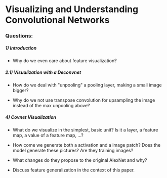 # Visualizing and Understanding Convolutional Networks

### Questions:

##### 1) Introduction

- Why do we even care about feature visualization?

##### 2.1)  Visualization with a Deconvnet

- How do we deal with "unpooling" a pooling layer, making a small image bigger?



- Why do we not use transpose convolution for upsampling the image instead of the max unpooling above?



##### 4) Covnet Visualization

- What do we visualize in the simplest, basic unit? Is it a layer, a feature map, a value of a feature map, ...?


- How come we generate both a activation and a image patch? Does the model generate these pictures? Are they training images?



- What changes do they propose to the original AlexNet and why?



- Discuss feature generalization in the context of this paper.

